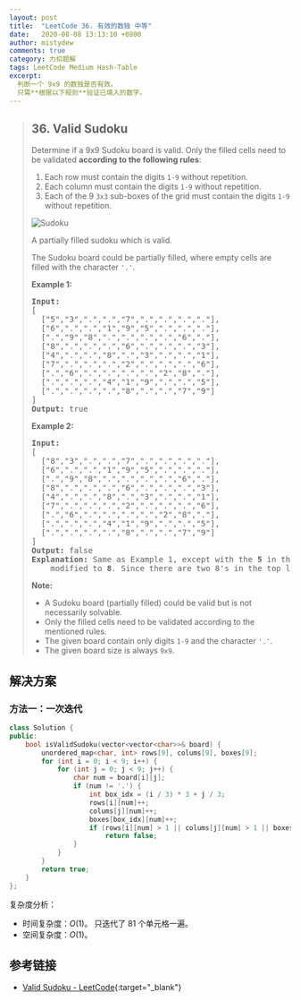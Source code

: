 ```yaml
---
layout: post
title:  "LeetCode 36. 有效的数独 中等"
date:   2020-08-08 13:13:10 +0800
author: mistydew
comments: true
category: 力扣题解
tags: LeetCode Medium Hash-Table
excerpt:
  判断一个 9x9 的数独是否有效。
  只需**根据以下规则**验证已填入的数字。
---
```

> ## 36. Valid Sudoku
> 
> Determine if a 9x9 Sudoku board is valid. Only the filled cells need to be
> validated **according to the following rules**:
> 
> 1. Each row must contain the digits `1-9` without repetition.
> 2. Each column must contain the digits `1-9` without repetition.
> 3. Each of the 9 `3x3` sub-boxes of the grid must contain the digits `1-9`
> without repetition.
> 
> ![Sudoku](https://upload.wikimedia.org/wikipedia/commons/thumb/f/ff/Sudoku-by-L2G-20050714.svg/250px-Sudoku-by-L2G-20050714.svg.png)
> 
> A partially filled sudoku which is valid.
> 
> The Sudoku board could be partially filled, where empty cells are filled with
> the character `'.'`.
> 
> **Example 1:**
> 
> <pre>
> <strong>Input:</strong>
> [
>   ["5","3",".",".","7",".",".",".","."],
>   ["6",".",".","1","9","5",".",".","."],
>   [".","9","8",".",".",".",".","6","."],
>   ["8",".",".",".","6",".",".",".","3"],
>   ["4",".",".","8",".","3",".",".","1"],
>   ["7",".",".",".","2",".",".",".","6"],
>   [".","6",".",".",".",".","2","8","."],
>   [".",".",".","4","1","9",".",".","5"],
>   [".",".",".",".","8",".",".","7","9"]
> ]
> <strong>Output:</strong> true
> </pre>
> 
> **Example 2:**
> 
> <pre>
> <strong>Input:</strong>
> [
>   ["8","3",".",".","7",".",".",".","."],
>   ["6",".",".","1","9","5",".",".","."],
>   [".","9","8",".",".",".",".","6","."],
>   ["8",".",".",".","6",".",".",".","3"],
>   ["4",".",".","8",".","3",".",".","1"],
>   ["7",".",".",".","2",".",".",".","6"],
>   [".","6",".",".",".",".","2","8","."],
>   [".",".",".","4","1","9",".",".","5"],
>   [".",".",".",".","8",".",".","7","9"]
> ]
> <strong>Output:</strong> false
> <strong>Explanation:</strong> Same as Example 1, except with the <strong>5</strong> in the top left corner being 
>     modified to <strong>8</strong>. Since there are two 8's in the top left 3x3 sub-box, it is invalid.
> </pre>
> 
> **Note:**
> 
> * A Sudoku board (partially filled) could be valid but is not necessarily
> solvable.
> * Only the filled cells need to be validated according to the mentioned rules.
> * The given board contain only digits `1-9` and the character `'.'`.
> * The given board size is always `9x9`.

## 解决方案

### 方法一：一次迭代

```cpp
class Solution {
public:
    bool isValidSudoku(vector<vector<char>>& board) {
        unordered_map<char, int> rows[9], colums[9], boxes[9];
        for (int i = 0; i < 9; i++) {
            for (int j = 0; j < 9; j++) {
                char num = board[i][j];
                if (num != '.') {
                    int box_idx = (i / 3) * 3 + j / 3;
                    rows[i][num]++;
                    colums[j][num]++;
                    boxes[box_idx][num]++;
                    if (rows[i][num] > 1 || colums[j][num] > 1 || boxes[box_idx][num] > 1)
                        return false;
                }
            }
        }
        return true;
    }
};
```

复杂度分析：
* 时间复杂度：*O*(1)。
  只迭代了 81 个单元格一遍。
* 空间复杂度：*O*(1)。

## 参考链接

* [Valid Sudoku - LeetCode](https://leetcode.com/problems/valid-sudoku/){:target="_blank"}
